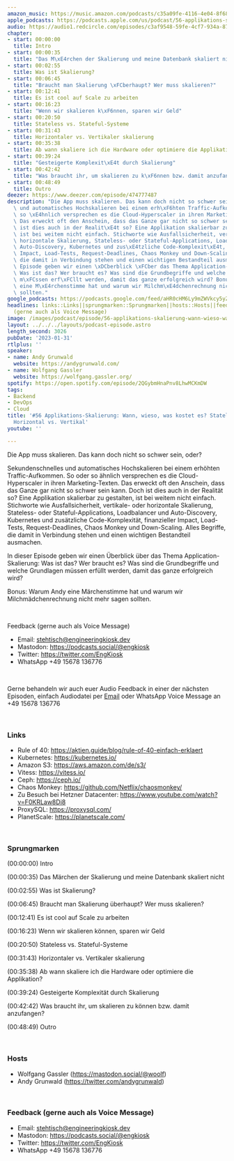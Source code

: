 ```yaml
---
amazon_music: https://music.amazon.com/podcasts/c35a09fe-4116-4e04-8f68-77d61b112e46/episodes/3dbb8bc3-645b-4b36-9e8b-67c617d69375/engineering-kiosk-56-applikations-skalierung-wann-wieso-was-kostet-es-stateless-und-stateful-horizontal-vs-vertikal
apple_podcasts: https://podcasts.apple.com/us/podcast/56-applikations-skalierung-wann-wieso-was-kostet-es/id1603082924?i=1000597357438&uo=4
audio: https://audio1.redcircle.com/episodes/c3af9548-59fe-4cf7-934a-878aa505b686/stream.mp3
chapter:
- start: 00:00:00
  title: Intro
- start: 00:00:35
  title: "Das M\xE4rchen der Skalierung und meine Datenbank skaliert nicht"
- start: 00:02:55
  title: Was ist Skalierung?
- start: 00:06:45
  title: "Braucht man Skalierung \xFCberhaupt? Wer muss skalieren?"
- start: 00:12:41
  title: Es ist cool auf Scale zu arbeiten
- start: 00:16:23
  title: "Wenn wir skalieren k\xF6nnen, sparen wir Geld"
- start: 00:20:50
  title: Stateless vs. Stateful-Systeme
- start: 00:31:43
  title: Horizontaler vs. Vertikaler skalierung
- start: 00:35:38
  title: Ab wann skaliere ich die Hardware oder optimiere die Applikation?
- start: 00:39:24
  title: "Gesteigerte Komplexit\xE4t durch Skalierung"
- start: 00:42:42
  title: "Was braucht ihr, um skalieren zu k\xF6nnen bzw. damit anzufangen?"
- start: 00:48:49
  title: Outro
deezer: https://www.deezer.com/episode/474777487
description: "Die App muss skalieren. Das kann doch nicht so schwer sein, oder? Sekundenschnelles\
  \ und automatisches Hochskalieren bei einem erh\xF6hten Traffic-Aufkommen. So oder\
  \ so \xE4hnlich versprechen es die Cloud-Hyperscaler in ihren Marketing-Texten.\
  \ Das erweckt oft den Anschein, dass das Ganze gar nicht so schwer sein kann. Doch\
  \ ist dies auch in der Realit\xE4t so? Eine Applikation skalierbar zu gestalten,\
  \ ist bei weitem nicht einfach. Stichworte wie Ausfallsicherheit, vertikale- oder\
  \ horizontale Skalierung, Stateless- oder Stateful-Applications, Loadbalancer und\
  \ Auto-Discovery, Kubernetes und zus\xE4tzliche Code-Komplexit\xE4t, finanzieller\
  \ Impact, Load-Tests, Request-Deadlines, Chaos Monkey und Down-Scaling. Alles Begriffe,\
  \ die damit in Verbindung stehen und einen wichtigen Bestandteil ausmachen. In dieser\
  \ Episode geben wir einen \xDCberblick \xFCber das Thema Application-Skalierung:\
  \ Was ist das? Wer braucht es? Was sind die Grundbegriffe und welche Grundlagen\
  \ m\xFCssen erf\xFCllt werden, damit das ganze erfolgreich wird? Bonus: Warum Andy\
  \ eine M\xE4rchenstimme hat und warum wir Milchm\xE4dchenrechnung nicht mehr sagen\
  \ sollten."
google_podcasts: https://podcasts.google.com/feed/aHR0cHM6Ly9mZWVkcy5yZWRjaXJjbGUuY29tLzBlY2ZkZmQ3LWZkYTEtNGMzZC05NTE1LTQ3NjcyN2Y5ZGY1ZQ/episode/ZjRlOWVkN2MtNTMzOC00MGZkLWE0YjItMDQwZTcyNDA3OTky?sa=X&ved=2ahUKEwjnsJ7JovH8AhVdI2IAHVs1DHkQkfYCegQIARAF
headlines: links::Links||sprungmarken::Sprungmarken||hosts::Hosts||feedback-gerne-auch-als-voice-message::Feedback
  (gerne auch als Voice Message)
image: /images/podcast/episode/56-applikations-skalierung-wann-wieso-was-kostet-es-stateless-und-stateful-horizontal-vs-vertikal.jpg
layout: ../../../layouts/podcast-episode.astro
length_second: 3026
pubDate: '2023-01-31'
rtlplus: ''
speaker:
- name: Andy Grunwald
  website: https://andygrunwald.com/
- name: Wolfgang Gassler
  website: https://wolfgang.gassler.org/
spotify: https://open.spotify.com/episode/2QGybmHnaPnv8LhwMCKmDW
tags:
- Backend
- DevOps
- Cloud
title: '#56 Applikations-Skalierung: Wann, wieso, was kostet es? Stateless und Stateful,
  Horizontal vs. Vertikal'
youtube: ''

---
```

<p><span>Die App muss skalieren. Das kann doch nicht so schwer sein, oder?</span></p><p><span>Sekundenschnelles und automatisches Hochskalieren bei einem erhöhten Traffic-Aufkommen. So oder so ähnlich versprechen es die Cloud-Hyperscaler in ihren Marketing-Texten. Das erweckt oft den Anschein, dass das Ganze gar nicht so schwer sein kann. Doch ist dies auch in der Realität so? Eine Applikation skalierbar zu gestalten, ist bei weitem nicht einfach. Stichworte wie Ausfallsicherheit, vertikale- oder horizontale Skalierung, Stateless- oder Stateful-Applications, Loadbalancer und Auto-Discovery, Kubernetes und zusätzliche Code-Komplexität, finanzieller Impact, Load-Tests, Request-Deadlines, Chaos Monkey und Down-Scaling. Alles Begriffe, die damit in Verbindung stehen und einen wichtigen Bestandteil ausmachen.</span></p><p><span>In dieser Episode geben wir einen Überblick über das Thema Application-Skalierung: Was ist das? Wer braucht es? Was sind die Grundbegriffe und welche Grundlagen müssen erfüllt werden, damit das ganze erfolgreich wird?</span></p><p><span>Bonus: Warum Andy eine Märchenstimme hat und warum wir Milchmädchenrechnung nicht mehr sagen sollten.</span></p><p><br></p><p><span>Feedback (gerne auch als Voice Message)</span></p><ul><li><span>Email: </span><a href="mailto:stehtisch@engineeringkiosk.dev" rel="nofollow">stehtisch@engineeringkiosk.dev</a></li><li><span>Mastodon: </span><a href="https://podcasts.social/@engkiosk" rel="nofollow">https://podcasts.social/@engkiosk</a></li><li><span>Twitter: </span><a href="https://twitter.com/EngKiosk" rel="nofollow">https://twitter.com/EngKiosk</a></li><li><span>WhatsApp </span>+49 15678 136776</li></ul><p><br></p><p><span>Gerne behandeln wir auch euer Audio Feedback in einer der nächsten Episoden, einfach Audiodatei per </span><a href="https://engineeringkiosk.dev/kontakt/">Email</a><span> oder WhatsApp Voice Message an </span>+49 15678 136776</p><p><br></p><h3 id="links">Links</h3><ul><li><span>Rule of 40: </span><a href="https://aktien.guide/blog/rule-of-40-einfach-erklaert" rel="nofollow">https://aktien.guide/blog/rule-of-40-einfach-erklaert</a></li><li><span>Kubernetes: </span><a href="https://kubernetes.io/" rel="nofollow">https://kubernetes.io/</a></li><li><span>Amazon S3: </span><a href="https://aws.amazon.com/de/s3/" rel="nofollow">https://aws.amazon.com/de/s3/</a></li><li><span>Vitess: </span><a href="https://vitess.io/" rel="nofollow">https://vitess.io/</a></li><li><span>Ceph: </span><a href="https://ceph.io/" rel="nofollow">https://ceph.io/</a></li><li><span>Chaos Monkey: </span><a href="https://github.com/Netflix/chaosmonkey/" rel="nofollow">https://github.com/Netflix/chaosmonkey/</a></li><li><span>Zu Besuch bei Hetzner Datacenter: </span><a href="https://www.youtube.com/watch?v=F0KRLaw8Di8" rel="nofollow">https://www.youtube.com/watch?v=F0KRLaw8Di8</a></li><li><span>ProxySQL: </span><a href="https://proxysql.com/" rel="nofollow">https://proxysql.com/</a></li><li><span>PlanetScale: </span><a href="https://planetscale.com/" rel="nofollow">https://planetscale.com/</a></li></ul><p><br></p><h3 id="sprungmarken">Sprungmarken</h3><p><span>(00:00:00) Intro</span></p><p><span>(00:00:35) Das Märchen der Skalierung und meine Datenbank skaliert nicht</span></p><p><span>(00:02:55) Was ist Skalierung?</span></p><p><span>(00:06:45) Braucht man Skalierung überhaupt? Wer muss skalieren?</span></p><p><span>(00:12:41) Es ist cool auf Scale zu arbeiten</span></p><p><span>(00:16:23) Wenn wir skalieren können, sparen wir Geld</span></p><p><span>(00:20:50) Stateless vs. Stateful-Systeme</span></p><p><span>(00:31:43) Horizontaler vs. Vertikaler skalierung</span></p><p><span>(00:35:38) Ab wann skaliere ich die Hardware oder optimiere die Applikation?</span></p><p><span>(00:39:24) Gesteigerte Komplexität durch Skalierung</span></p><p><span>(00:42:42) Was braucht ihr, um skalieren zu können bzw. damit anzufangen?</span></p><p><span>(00:48:49) Outro</span></p><p><br></p><h3 id="hosts">Hosts</h3><ul><li><span>Wolfgang Gassler (</span><a href="https://mastodon.social/@woolf" rel="nofollow">https://mastodon.social/@woolf</a><span>)</span></li><li><span>Andy Grunwald (</span><a href="https://twitter.com/andygrunwald" rel="nofollow">https://twitter.com/andygrunwald</a><span>)</span></li></ul><p><span><span>﻿</span></span></p><h3 id="feedback-gerne-auch-als-voice-message">Feedback (gerne auch als Voice Message)</h3><ul><li><span>Email: </span><a href="mailto:stehtisch@engineeringkiosk.dev" rel="nofollow">stehtisch@engineeringkiosk.dev</a></li><li><span>Mastodon: </span><a href="https://podcasts.social/@engkiosk" rel="nofollow">https://podcasts.social/@engkiosk</a></li><li><span>Twitter: </span><a href="https://twitter.com/EngKiosk" rel="nofollow">https://twitter.com/EngKiosk</a></li><li><span>WhatsApp </span>+49 15678 136776</li></ul><p><br></p>